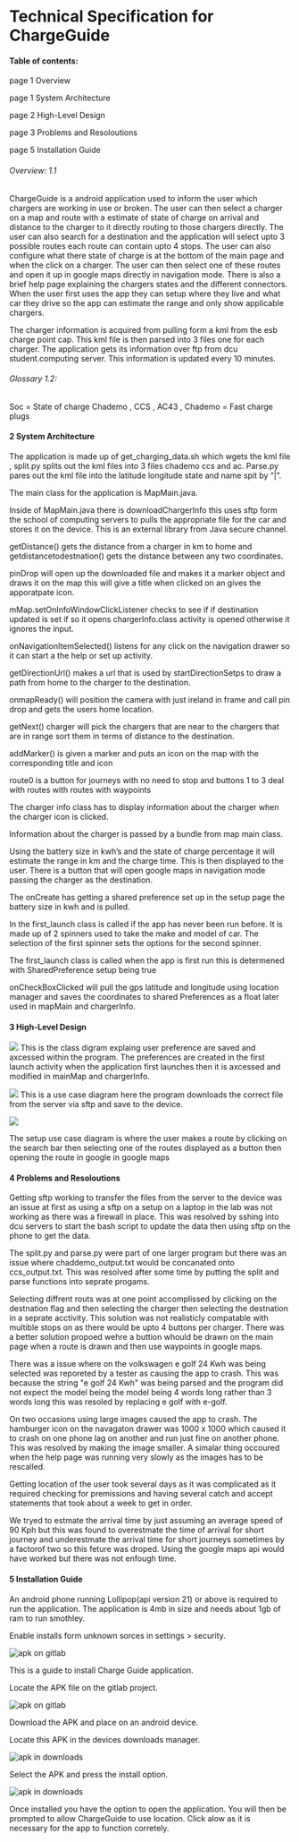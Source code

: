 # Technical Specification for ChargeGuide

#### Table of contents: 










page 1 Overview

page 1 System Architecture

page 2 High-Level Design

page 3 Problems and Resoloutions

page 5 Installation Guide



































###### Overview: 1.1


ChargeGuide is a android application used to inform the user which chargers are working in use or broken. The user can then select a charger on a map and route with a estimate of state of charge on arrival and distance to the charger to it directly routing to those chargers directly. The user can also search for a destination and the application will select upto 3 possible routes each route can contain upto 4 stops. The user can also configure what there state of charge is at the bottom of the main page and when the click on a charger. The user can then select one of these routes and open it up in google maps directly in navigation mode. There is also a brief help page explaining the chargers states and the different connectors. When the user first uses the app they can setup where they live and what car they drive so the app can estimate the range and only show applicable chargers.

The charger information is acquired from pulling form a kml from the esb charge point cap. This kml file is then parsed into 3 files one for each charger. The application gets its information over ftp from dcu student.computing server.  This information is updated every 10 minutes.



###### Glossary 1.2:

Soc = State of charge
Chademo , CCS , AC43  , Chademo = Fast charge plugs
























#### 2 System Architecture



The application is made up of get_charging_data.sh which wgets the kml file , split.py splits out the kml files into 3 files chademo ccs and ac. Parse.py pares out the kml file into the latitude longitude state and name spit by “|”. 

The main class for the application is MapMain.java.

Inside of MapMain.java there is downloadChargerInfo this uses sftp form the school of computing servers to pulls the appropriate file for the car and stores it on the device.  This is an external library from Java secure channel.

getDistance() gets the distance from a charger in km to home and getdistancetodestnation() gets the distance between any two coordinates.

pinDrop will open up the downloaded file and makes it a marker object and draws it on the map this will give a title when clicked on an gives the apporatpate icon.

 mMap.setOnInfoWindowClickListener checks to see if if destination updated is set if so it opens chargerInfo.class activity is opened otherwise it ignores the input.

 onNavigationItemSelected() listens for any click on the navigation drawer so it can start a the help or set up activity.

getDirectionUrl() makes a url that is used by startDirectionSetps to draw a path from home to the charger to the destination.

onmapReady() will position the camera with just ireland in frame and call pin drop and gets the users home location.

getNext() charger will pick the chargers that are near to the chargers that are in range sort them in terms of distance to the destination.

addMarker() is given a marker and puts an icon on the map with the corresponding title and icon

route0 is a button for journeys with no need to stop and buttons 1 to  3 deal with routes with routes with waypoints

The charger info class has to display information about the charger when the charger icon is clicked.

Information about the charger is passed by a bundle from map main class.

Using the battery size in kwh’s and the state of charge percentage it will estimate the range in km and the charge time. This is then displayed to the user. There is a button that will open google maps in navigation mode passing the charger as the destination.

The onCreate has getting a shared preference set up in the setup page the battery size in kwh and is pulled.


In the first_launch class is called if the app has never been run before.
It is made up of 2 spinners used to take the make and model of car. The selection of the first spinner sets the options for the second spinner.

The first_launch class is called when the app is first run this is determened with SharedPreference setup being true

onCheckBoxClicked will pull the gps latitude and longitude using location manager and saves the coordinates to shared Preferences as a float later used in mapMain and chargerInfo.


#### 3 High-Level Design

![](http://student.computing.dcu.ie/~nugenc12/pref.PNG)
This is the class digram explaing user preference are saved and axcessed within the program. The preferences are created in the first launch activity when the application first launches then it is axcessed and modified in mainMap and chargerInfo.

![](http://student.computing.dcu.ie/~nugenc12/downloadChargerInfo.png)
This is a use case diagram here the program downloads the correct file from  the server via sftp and save to the device.

![](http://student.computing.dcu.ie/~nugenc12/setupusecase.PNG)

The setup use case diagram is where the user makes a route by clicking on the search bar then selecting one of the routes displayed as a button then opening the route in google in google maps

#### 4 Problems and Resoloutions

Getting sftp working to transfer the files from the server to the device was an issue at first as using a sftp on a setup on a laptop in the lab was not working as there was a firewall in place. This was resolved by sshing into dcu servers to start the bash script to update the data then using sftp on the phone to get the data.

The split.py and parse.py were part of one larger program but there was an issue where chaddemo_output.txt would be concanated onto ccs_output.txt. This was resolved after some time by putting the split and parse functions into seprate progams.

Selecting diffrent routs was at one point accomplissed by clicking on the destnation flag and then selecting the charger then selecting the destnation in a seprate acctivity. This solution was not realisticly compatable with multible stops on as there would be upto 4 buttons per charger. There was a better solution propoed wehre a buttion whould be drawn on the main page when a route is drawn and then use waypoints in google maps.


There was a issue where on the volkswagen e golf 24 Kwh was being selected was reporeted by a tester as causing the app to crash. This was because the string "e golf 24 Kwh" was being parsed and the program did not expect the model being the model being 4 words long rather than 3 words long this was resoled by replacing e golf with e-golf.

On two occasions using large images caused the app to crash. The hamburger icon on the navagaton drawer was 1000 x 1000 which caused it to crash on one phone lag on another and run just fine on another phone. This was resolved by making the image smaller. A simalar thing occoured when the help page was running very slowly as the images has to be rescalled.

Getting location of the user took several days as it was complicated as it required checking for premissions and having several catch and accept statements that took about a week to get in order.


We tryed to estmate the arrival time by just assuming an average speed of 90 Kph but this was found to overestmate the time of arrival for short journey and underestmate the arrival time for short journeys sometimes by a factorof two so this feture was droped. Using the google maps api would have worked but there was not enfough time.


#### 5 Installation Guide

An android phone running Lollipop(api version 21) or above is required to run the application. The application is 4mb in size and needs about 1gb of ram to run smothley.

Enable installs form unknown sorces in settings > security.

![apk on gitlab](http://student.computing.dcu.ie/~nugenc12/trusted.png)

This is a guide to install Charge Guide application.

Locate the APK file on the gitlab project.

![apk on gitlab](http://student.computing.dcu.ie/~maddenj8/images/install_1.png)

Download the APK and place on an android device.

Locate this APK in the devices downloads manager.

![apk in downloads](http://student.computing.dcu.ie/~maddenj8/images/install_2.png)

Select the APK and press the install option.

![apk in downloads](http://student.computing.dcu.ie/~maddenj8/images/install_3.png)

Once installed you have the option to open the application.
You will then be prompted to allow ChargeGuide to use location. Click alow as it is necessary for the app to function corretely.






 


